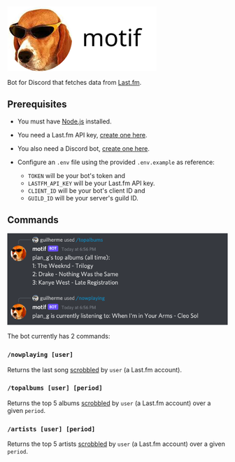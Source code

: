 ![motif](img/motif.png)

Bot for Discord that fetches data from [Last.fm].

## Prerequisites

- You must have [Node.js](https://nodejs.org) installed.

- You need a Last.fm API key, 
[create one here](http://www.last.fm/api/accounts). 

- You also need a Discord bot, 
[create one here](https://discord.com/developers/applications).

- Configure an `.env` file using the provided `.env.example` as reference:
  - `TOKEN` will be your bot's token and 
  - `LASTFM_API_KEY` will be your Last.fm API key.
  - `CLIENT_ID` will be your bot's client ID and
  - `GUILD_ID` will be your server's guild ID. 

## Commands

<p align="center">
  <img src="img/demo.png" />
</p>

The bot currently has 2 commands:

### `/nowplaying [user]`

Returns the last song [scrobbled] by `user` (a Last.fm account).

### `/topalbums [user] [period]`

Returns the top 5 albums [scrobbled] by `user` (a Last.fm account) over a given `period`.

### `/artists [user] [period]`

Returns the top 5 artists [scrobbled] by `user` (a Last.fm account) over a given `period`.

[last.fm]: http://www.last.fm/
[scrobbled]: https://www.netlingo.com/word/scrobble.php
